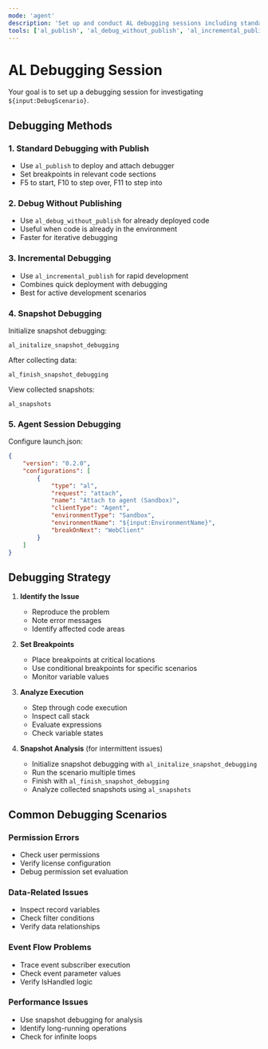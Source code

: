 ```yaml
---
mode: 'agent'
description: 'Set up and conduct AL debugging sessions including standard, snapshot, and agent debugging.'
tools: ['al_publish', 'al_debug_without_publish', 'al_incremental_publish', 'al_initalize_snapshot_debugging', 'al_finish_snapshot_debugging', 'al_snapshots']
---
```


# AL Debugging Session

Your goal is to set up a debugging session for investigating `${input:DebugScenario}`.

## Debugging Methods

### 1. Standard Debugging with Publish
- Use `al_publish` to deploy and attach debugger
- Set breakpoints in relevant code sections
- F5 to start, F10 to step over, F11 to step into

### 2. Debug Without Publishing
- Use `al_debug_without_publish` for already deployed code
- Useful when code is already in the environment
- Faster for iterative debugging

### 3. Incremental Debugging
- Use `al_incremental_publish` for rapid development
- Combines quick deployment with debugging
- Best for active development scenarios

### 4. Snapshot Debugging
Initialize snapshot debugging:
```
al_initalize_snapshot_debugging
```

After collecting data:
```
al_finish_snapshot_debugging
```

View collected snapshots:
```
al_snapshots
```

### 5. Agent Session Debugging
Configure launch.json:
```json
{
    "version": "0.2.0",
    "configurations": [
        {
            "type": "al",
            "request": "attach",
            "name": "Attach to agent (Sandbox)",
            "clientType": "Agent",
            "environmentType": "Sandbox",
            "environmentName": "${input:EnvironmentName}",
            "breakOnNext": "WebClient"
        }
    ]
}
```

## Debugging Strategy

1. **Identify the Issue**
   - Reproduce the problem
   - Note error messages
   - Identify affected code areas

2. **Set Breakpoints**
   - Place breakpoints at critical locations
   - Use conditional breakpoints for specific scenarios
   - Monitor variable values

3. **Analyze Execution**
   - Step through code execution
   - Inspect call stack
   - Evaluate expressions
   - Check variable states

4. **Snapshot Analysis** (for intermittent issues)
   - Initialize snapshot debugging with `al_initalize_snapshot_debugging`
   - Run the scenario multiple times
   - Finish with `al_finish_snapshot_debugging`
   - Analyze collected snapshots using `al_snapshots`

## Common Debugging Scenarios

### Permission Errors
- Check user permissions
- Verify license configuration
- Debug permission set evaluation

### Data-Related Issues
- Inspect record variables
- Check filter conditions
- Verify data relationships

### Event Flow Problems
- Trace event subscriber execution
- Check event parameter values
- Verify IsHandled logic

### Performance Issues
- Use snapshot debugging for analysis
- Identify long-running operations
- Check for infinite loops